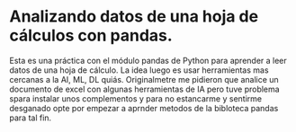 # Analizando datos de una hoja de cálculos con pandas.

Esta es una práctica con el módulo pandas de Python para aprender a
leer datos de una hoja de cálculo. La idea luego es usar herramientas mas cercanas a la AI, ML, DL quiás.
Originalmetre me pidieron que analice un documento de excel con algunas herramientas de IA pero tuve problema spara instalar unos complementos y para no estancarme
y sentirme desganado opte por empezar a aprnder metodos de la bibloteca
pandas para tal fin.
